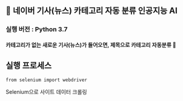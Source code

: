 ## 📘 **네이버 기사(뉴스) 카테고리 자동 분류 인공지능 AI**

### 실행 버전 : Python 3.7

#### 카테고리가 없는 새로운 기사(뉴스)가 들어오면, 제목으로 카테고리 자동분류 💖



## 실행 프로세스

    from selenium import webdriver


Selenium으로 사이트 데이터 크롤링

